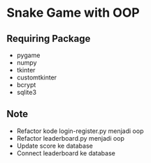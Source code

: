 # Snake Game with OOP

## Requiring Package

- pygame
- numpy
- tkinter
- customtkinter
- bcrypt
- sqlite3

## Note

- Refactor kode login-register.py menjadi oop
- Refactor leaderboard.py menjadi oop
- Update score ke database
- Connect leaderboard ke database
